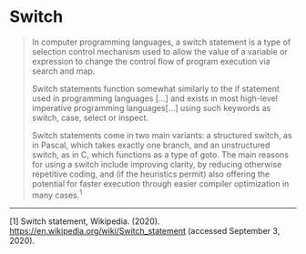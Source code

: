 # Switch

> In computer programming languages, a switch statement is a type of selection control mechanism used to allow the value of a variable or expression to change the control flow of program execution via search and map.
>
> Switch statements function somewhat similarly to the if statement used in programming languages […] and exists in most high-level imperative programming languages[…] using such keywords as switch, case, select or inspect.
>
> Switch statements come in two main variants: a structured switch, as in Pascal, which takes exactly one branch, and an unstructured switch, as in C, which functions as a type of goto. The main reasons for using a switch include improving clarity, by reducing otherwise repetitive coding, and (if the heuristics permit) also offering the potential for faster execution through easier compiler optimization in many cases.<sup>1</sup>

---

[1] Switch statement, Wikipedia. (2020). https://en.wikipedia.org/wiki/Switch_statement (accessed September 3, 2020).

[ref-booleans]: ../types/boolean.md
